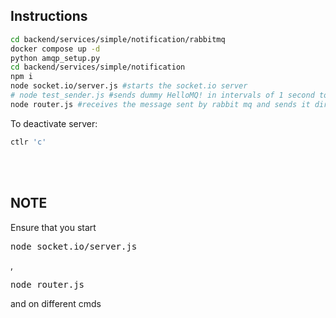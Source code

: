 ## Instructions
```bash
cd backend/services/simple/notification/rabbitmq
docker compose up -d
python amqp_setup.py
cd backend/services/simple/notification
npm i
node socket.io/server.js #starts the socket.io server
# node test_sender.js #sends dummy HelloMQ! in intervals of 1 second to router.js
node router.js #receives the message sent by rabbit mq and sends it directlty to socket.io
```

To deactivate server:
```bash
ctlr 'c' 
```

<br>
<br>
<h2>NOTE</h2> 
Ensure that you start <pre>node socket.io/server.js</pre>, <pre>node router.js</pre> and <!-- <pre>node test_sender.js</pre> OPTIONAL --> on different cmds
